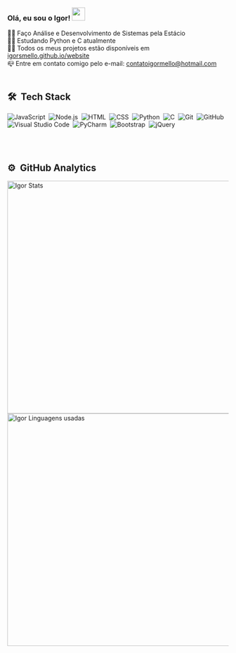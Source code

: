 ### Olá, eu sou o Igor! <img src="https://raw.githubusercontent.com/kaueMarques/kaueMarques/master/hi.gif" width="30px">

👨‍🎓 Faço Análise e Desenvolvimento de Sistemas pela Estácio
<br>
🧑‍💻 Estudando Python e C atualmente
<br>
👨‍💻 Todos os meus projetos estão disponíveis em <a target="_blank" href="igorsmello.github.io/website">igorsmello.github.io/website</a>
<br>
📪 Entre em contato comigo pelo e-mail: <a target="_blank" href="mailto: contatoigormello@hotmail.com">contatoigormello@hotmail.com</a>
<br><br>

## 🛠 &nbsp;Tech Stack

![JavaScript](https://img.shields.io/badge/-JavaScript-05122A?style=flat&logo=javascript)&nbsp;
![Node.js](https://img.shields.io/badge/-Node.js-05122A?style=flat&logo=node.js)&nbsp;
![HTML](https://img.shields.io/badge/-HTML-05122A?style=flat&logo=HTML5)&nbsp;
![CSS](https://img.shields.io/badge/-CSS-05122A?style=flat&logo=CSS3&logoColor=1572B6)&nbsp;
![Python](https://img.shields.io/badge/-Python-05122A?style=flat&logo=python)&nbsp;
![C](https://img.shields.io/badge/-C-05122A?style=flat&logo=c)&nbsp;
![Git](https://img.shields.io/badge/-Git-05122A?style=flat&logo=git)&nbsp;
![GitHub](https://img.shields.io/badge/-GitHub-05122A?style=flat&logo=github)&nbsp;
![Visual Studio Code](https://img.shields.io/badge/-Visual%20Studio%20Code-05122A?style=flat&logo=visual-studio-code&logoColor=007ACC)&nbsp;
![PyCharm](https://img.shields.io/badge/-PyCharm-05122A?style=flat&logo=pycharm)&nbsp;
![Bootstrap](https://img.shields.io/badge/-Bootstrap-05122A?style=flat&logo=bootstrap)&nbsp;
![jQuery](https://img.shields.io/badge/-jQuery-05122A?style=flat&logo=jquery)&nbsp;


<br><br>

## ⚙️ &nbsp;GitHub Analytics

<p align="left">
<img width="530em" src="https://github-readme-stats.vercel.app/api?username=igorsmello&show_icons=true&theme=vision-friendly-dark" alt="Igor Stats"/>
<img width="530em" src="https://github-readme-stats.vercel.app/api/top-langs/?username=igorsmello&layout=compact&theme=vision-friendly-dark" alt="Igor Linguagens usadas"/>
</p>

<br><br>







